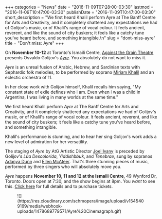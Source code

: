 +++
categories = "News"
date = "2016-11-09T07:28:00-03:30"
lastmod = "2016-11-09T10:47:00-03:30"
publishDate = "2016-11-09T10:47:00-03:30"
short_description = "We first heard Khalil perform Ayre at The Banff Centre for Arts and Creativity, and it completely shattered any expectations we had of Golijov's music, or of Khalil's range of vocal colour. It feels ancient, reverent, and like the sound of city buskers; it feels like a catchy tune you've heard before, and something intangible.\n"
slug = "dont-miss-ayre"
title = "Don&#039;t miss: Ayre"
+++

On **November 10-12** at Toronto's Ismaili Centre, [Against the Grain Theatre](/scene/companies/against-the-grain-theatre/) presents Osvaldo Golijov's [*Ayre*](http://againstthegraintheatre.com/ayre/). You absolutely do not want to miss it.

*Ayre* is an unreal fusion of Arabic, Hebrew, and Sardinian texts with Sephardic folk melodies, to be performed by soprano [Miriam Khalil](/scene/people/miriam-khalil/) and an eclectic orchestra of 11.

In her close work with Golijov himself, Khalil recalls him saying, "My constant state of exile defines who I am. Even when I was a child in Argentina, I was living in many worlds at the same time."

We first heard Khalil perform *Ayre* at The Banff Centre for Arts and Creativity, and it completely shattered any expectations we had of Golijov's music, or of Khalil's range of vocal colour. It feels ancient, reverent, and like the sound of city buskers; it feels like a catchy tune you've heard before, and something intangible.

Khalil's performance is stunning, and to hear her sing Golijov's work adds a new level of admiration for her versatility.

The staging of *Ayre* by AtG Artistic Director [Joel Ivany](/scene/people/joel-ivany/) is preceded by Golijov's *Lúa Descolorida*, *Yiddishbbuk*, and *Tenebrae*, sung by sopranos [Adanya Dunn](/scene/people/adanya-dunn/) and [Ellen McAteer](/scene/people/ellen-mcateer/). That's three stunning pieces of music, performed by three singers who will absolutely move you.

*Ayre* happens **November 10, 11 and 12 at the Ismaili Centre**, 49 Wynford Dr, Toronto. Doors open at 7:30, and the show begins at 8pm. You *want* to see this. [Click here](http://againstthegraintheatre.com/ayre/) for full details and to purchase tickets.

<figure data-type="image">
![](https://res.cloudinary.com/schmopera/image/upload/v1545409169/media/webhook-uploads/1478689779571/Ayre%20Cinemagraph.gif)
</figure>
